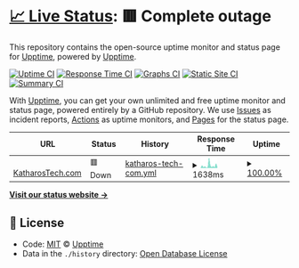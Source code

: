 # [📈 Live Status](https://status.katharostech.com): <!--live status--> **🟥 Complete outage**

This repository contains the open-source uptime monitor and status page for [Upptime](https://upptime.js.org), powered by [Upptime](https://github.com/upptime/upptime).

[![Uptime CI](https://github.com/koj-co/upptime/workflows/Uptime%20CI/badge.svg)](https://github.com/koj-co/upptime/actions?query=workflow%3A%22Uptime+CI%22)
[![Response Time CI](https://github.com/koj-co/upptime/workflows/Response%20Time%20CI/badge.svg)](https://github.com/koj-co/upptime/actions?query=workflow%3A%22Response+Time+CI%22)
[![Graphs CI](https://github.com/koj-co/upptime/workflows/Graphs%20CI/badge.svg)](https://github.com/koj-co/upptime/actions?query=workflow%3A%22Graphs+CI%22)
[![Static Site CI](https://github.com/koj-co/upptime/workflows/Static%20Site%20CI/badge.svg)](https://github.com/koj-co/upptime/actions?query=workflow%3A%22Static+Site+CI%22)
[![Summary CI](https://github.com/koj-co/upptime/workflows/Summary%20CI/badge.svg)](https://github.com/koj-co/upptime/actions?query=workflow%3A%22Summary+CI%22)

With [Upptime](https://upptime.js.org), you can get your own unlimited and free uptime monitor and status page, powered entirely by a GitHub repository. We use [Issues](https://github.com/upptime/upptime/issues) as incident reports, [Actions](https://github.com/upptime/upptime/actions) as uptime monitors, and [Pages](https://status.katharostech.com) for the status page.

<!--start: status pages-->
<!-- This summary is generated by Upptime (https://github.com/upptime/upptime) -->
<!-- Do not edit this manually, your changes will be overwritten -->
<!-- prettier-ignore -->
| URL | Status | History | Response Time | Uptime |
| --- | ------ | ------- | ------------- | ------ |
| <img alt="" src="https://favicons.githubusercontent.com/katharostech.com" height="13"> [KatharosTech.com](https://katharostech.com) | 🟥 Down | [katharos-tech-com.yml](https://github.com/katharostech/uptime-monitor/commits/HEAD/history/katharos-tech-com.yml) | <details><summary><img alt="Response time graph" src="./graphs/katharos-tech-com/response-time-week.png" height="20"> 1638ms</summary><br><a href="https://status.katharostech.com/history/katharos-tech-com"><img alt="Response time 397" src="https://img.shields.io/endpoint?url=https%3A%2F%2Fraw.githubusercontent.com%2Fkatharostech%2Fuptime-monitor%2FHEAD%2Fapi%2Fkatharos-tech-com%2Fresponse-time.json"></a><br><a href="https://status.katharostech.com/history/katharos-tech-com"><img alt="24-hour response time 806" src="https://img.shields.io/endpoint?url=https%3A%2F%2Fraw.githubusercontent.com%2Fkatharostech%2Fuptime-monitor%2FHEAD%2Fapi%2Fkatharos-tech-com%2Fresponse-time-day.json"></a><br><a href="https://status.katharostech.com/history/katharos-tech-com"><img alt="7-day response time 1638" src="https://img.shields.io/endpoint?url=https%3A%2F%2Fraw.githubusercontent.com%2Fkatharostech%2Fuptime-monitor%2FHEAD%2Fapi%2Fkatharos-tech-com%2Fresponse-time-week.json"></a><br><a href="https://status.katharostech.com/history/katharos-tech-com"><img alt="30-day response time 919" src="https://img.shields.io/endpoint?url=https%3A%2F%2Fraw.githubusercontent.com%2Fkatharostech%2Fuptime-monitor%2FHEAD%2Fapi%2Fkatharos-tech-com%2Fresponse-time-month.json"></a><br><a href="https://status.katharostech.com/history/katharos-tech-com"><img alt="1-year response time 397" src="https://img.shields.io/endpoint?url=https%3A%2F%2Fraw.githubusercontent.com%2Fkatharostech%2Fuptime-monitor%2FHEAD%2Fapi%2Fkatharos-tech-com%2Fresponse-time-year.json"></a></details> | <details><summary><a href="https://status.katharostech.com/history/katharos-tech-com">100.00%</a></summary><a href="https://status.katharostech.com/history/katharos-tech-com"><img alt="All-time uptime 99.89%" src="https://img.shields.io/endpoint?url=https%3A%2F%2Fraw.githubusercontent.com%2Fkatharostech%2Fuptime-monitor%2FHEAD%2Fapi%2Fkatharos-tech-com%2Fuptime.json"></a><br><a href="https://status.katharostech.com/history/katharos-tech-com"><img alt="24-hour uptime 100.00%" src="https://img.shields.io/endpoint?url=https%3A%2F%2Fraw.githubusercontent.com%2Fkatharostech%2Fuptime-monitor%2FHEAD%2Fapi%2Fkatharos-tech-com%2Fuptime-day.json"></a><br><a href="https://status.katharostech.com/history/katharos-tech-com"><img alt="7-day uptime 100.00%" src="https://img.shields.io/endpoint?url=https%3A%2F%2Fraw.githubusercontent.com%2Fkatharostech%2Fuptime-monitor%2FHEAD%2Fapi%2Fkatharos-tech-com%2Fuptime-week.json"></a><br><a href="https://status.katharostech.com/history/katharos-tech-com"><img alt="30-day uptime 100.00%" src="https://img.shields.io/endpoint?url=https%3A%2F%2Fraw.githubusercontent.com%2Fkatharostech%2Fuptime-monitor%2FHEAD%2Fapi%2Fkatharos-tech-com%2Fuptime-month.json"></a><br><a href="https://status.katharostech.com/history/katharos-tech-com"><img alt="1-year uptime 99.89%" src="https://img.shields.io/endpoint?url=https%3A%2F%2Fraw.githubusercontent.com%2Fkatharostech%2Fuptime-monitor%2FHEAD%2Fapi%2Fkatharos-tech-com%2Fuptime-year.json"></a></details>

<!--end: status pages-->

[**Visit our status website →**](https://status.katharostech.com)

## 📄 License

- Code: [MIT](./LICENSE) © [Upptime](https://upptime.js.org)
- Data in the `./history` directory: [Open Database License](https://opendatacommons.org/licenses/odbl/1-0/)
